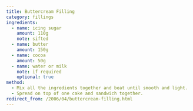 ```yaml
---
title: Buttercream Filling
category: fillings
ingredients:
  - name: icing sugar
    amount: 110g
    note: sifted
  - name: butter
    amount: 150g
  - name: cocoa
    amount: 50g
  - name: water or milk
    note: if required
    optional: true
method:
  - Mix all the ingredients together and beat until smooth and light.
  - Spread on top of one cake and sandwich together.
redirect_from: /2006/04/buttercream-filling.html
---
```

